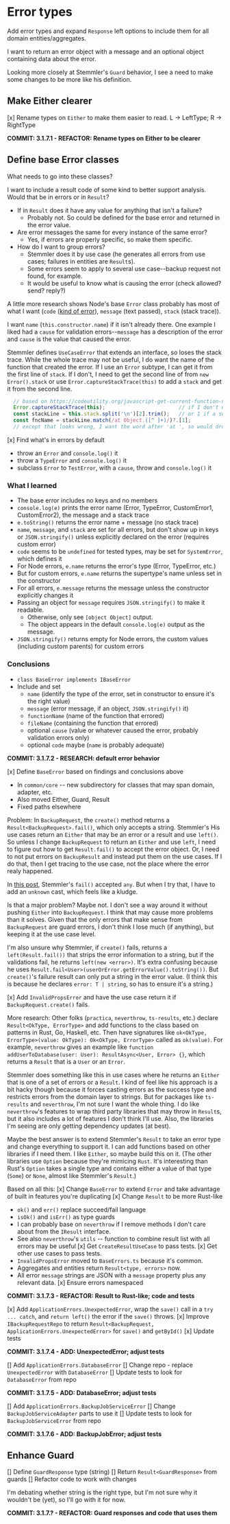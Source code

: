 # Error types
Add error types and expand `Response` left options to include them for all domain entities/aggregates.

I want to return an error object with a message and an optional object containing data about the error.

Looking more closely at Stemmler's `Guard` behavior, I see a need to make some changes to be more like his definition.

## Make Either clearer
[x] Rename types on `Either` to make them easier to read. L -> LeftType; R -> RightType

**COMMIT: 3.1.7.1 - REFACTOR: Rename types on Either to be clearer**

## Define base Error classes
What needs to go into these classes?

I want to include a result code of some kind to better support analysis. Would that be in errors or in `Result`?
* If in `Result` does it have any value for anything that isn't a failure?
  * Probably not. So could be defined for the base error and returned in the error value.
* Are error messages the same for every instance of the same error?
  * Yes, if errors are properly specific, so make them specific.
* How do I want to group errors?
  * Stemmler does it by use case (he generates all errors from use cases; failures in entities are `Result`s).
  * Some errors seem to apply to several use case--backup request not found, for example.
  * It would be useful to know what is causing the error (check allowed? send? reply?)

A little more research shows Node's base `Error` class probably has most of what I want (`code` ([kind of error](https://nodejs.org/api/errors.html#nodejs-error-codes)), `message` (text passed), `stack` (stack trace)).

I want `name` (`this.constructor.name`) if it isn't already there. One example I liked had a `cause` for validation errors--`message` has a description of the error and `cause` is the value that caused the error.

Stemmler defines `UseCaseError` that extends an interface, so loses the stack trace. While the whole trace may not be useful, I do want the name of the function that created the error. If I use an `Error` subtype, I can get it from the first line of `stack`. If I don't, I need to get the second line of from `new Error().stack` or use `Error.captureStackTrace(this)` to add a `stack` and get it from the second line.

```typescript
  // based on https://codeutility.org/javascript-get-current-function-name-in-strict-mode-stack-overflow/
  Error.captureStackTrace(this);                        // if I don't use a subtype of Error
  const stackLine = this.stack.split('\n')[2].trim();   // or 1 if a subtype of Error
  const fncName = stackLine.match(/at Object.([^ ]+)/)?.[1];
  // except that looks wrong, I want the word after 'at ', so would drop 'Object.'
```

[x] Find what's in errors by default
   * throw an `Error` and `console.log()` it
   * throw a `TypeError` and `console.log()` it
   * subclass `Error` to `TestError`, with a `cause`, throw and `console.log()` it

### What I learned
* The base error includes no keys and no members
* `console.log(e)` prints the error name (Error, TypeError, CustomError1, CustomError2), the message and a stack trace
* `e.toString()` returns the error name + message (no stack trace)
* `name`, `message`, and `stack` are set for all errors, but don't show up in keys or `JSON.stringify()` unless explicitly declared on the error (requires custom error)
* `code` seems to be `undefined` for tested types, may be set for `SystemError`, which defines it
* For Node errors, `e.name` returns the error's type (Error, TypeError, etc.)
* But for custom errors, `e.name` returns the supertype's name unless set in the constructor
* For all errors, `e.message` returns the message unless the constructor explicitly changes it
* Passing an object for `message` requires `JSON.stringify()` to make it readable.
  * Otherwise, only see `[object Object]` output.
  * The object appears in the default `console.log(e)` output as the message.
* `JSON.stringify()` returns empty for Node errors, the custom values (including custom parents) for custom errors

### Conclusions
* `class BaseError implements IBaseError`
* Include and set
  * `name` (identify the type of the error, set in constructor to ensure it's the right value)
  * `message` (error message, if an object, `JSON.stringify()` it)
  * `functionName` (name of the function that errored)
  * `fileName` (containing the function that errored)
  * optional `cause` (value or whatever caused the error, probably validation errors only)
  * optional `code` maybe (`name` is probably adequate)

**COMMIT: 3.1.7.2 - RESEARCH: default error behavior**

[x] Define `BaseError` based on findings and conclusions above
   * In `common/core` -- new subdirectory for classes that may span domain, adapter, etc.
   * Also moved Either, Guard, Result
   * Fixed paths elsewhere

Problem: In `BackupRequest`, the `create()` method returns a `Result<BackupRequest>.fail()`, which only accepts a string. Stemmler's His use cases return an `Either` that may be an error or a result and use `left()`. So unless I change `BackupRequest` to return an `Either` and use `left`, I need to figure out how to get `Result.fail()` to accept the error object. Or, I need to not put errors on `BackupResult` and instead put them on the use cases. If I do that, then I get tracing to the use case, not the place where the error realy happened.

In [this post](https://khalilstemmler.com/articles/enterprise-typescript-nodejs/functional-error-handling/), Stemmler's `fail()` accepted `any`. But when I try that, I have to add an `unknown` cast, which feels like a kludge.

Is that a major problem? Maybe not. I don't see a way around it without pushing `Either` into `BackupRequest`. I think that may cause more problems than it solves. Given that the only errors that make sense from `BackupRequest` are guard errors, I don't think I lose much (if anything), but keeping it at the use case level.

I'm also unsure why Stemmler, if `create()` fails, returns a `left(Result.fail())` that strips the error information to a string, but if the validations fail, he returns `left(new <error>)`. It's extra confusing because he uses `Result.fail<User>(userOrError.getErrorValue().toString())`. But `create()`'s failure result can only put a string in the error value. (I think this is because he declares `error: T | string`, so has to ensure it's a string.)

[x] Add `InvalidPropsError` and have the use case return it if `BackupRequest.create()` fails.

More research: Other folks (`practica`, `neverthrow`, `ts-results`, etc.) declare `Result<OkType, ErrorType>` and add functions to the class based on patterns in Rust, Go, Haskell, etc. Then have signatures like `ok<OkType, ErrorType>(value: OkType): Ok<OkType, ErrorType>` called as `ok(value)`. For example, `neverthrow` gives an example like `function addUserToDatabase(user: User): ResultAsync<User, Error> {}`, which returns a `Result` that is a `User` or an `Error`.

Stemmler does something like this in use cases where he returns an `Either` that is one of a set of errors or a `Result`. I kind of feel like his approach is a bit hacky though because it forces casting errors as the success type and restricts errors from the domain layer to strings. But for packages like `ts-results` and `neverthrow`, I'm not sure I want the whole thing. I do like `neverthrow`'s features to wrap third party libraries that may throw in `Result`s, but it also includes a lot of features I don't think I'll use. Also, the libraries I'm seeing are only getting dependency updates (at best).

Maybe the best answer is to extend Stemmler's `Result` to take an error type and change everything to support it. I can add functions based on other libraries if I need them. I like `Either`, so maybe build this on it. (The other libraries use `Option` because they're mimicing `Rust`. It's interesting than Rust's `Option` takes a single type and contains either a value of that type (`Some`) or `None`, almost like Stemmler's `Result`.)

Based on all this:
[x] Change `BaseError` to extend `Error` and take advantage of built in features you're duplicating
[x] Change `Result` to be more Rust-like
  * `ok()` and `err()` replace succeed/fail language
  * `isOk()` and `isErr()` as type guards
  * I can probably base on `neverthrow` if I remove methods I don't care about from the `IResult` interface.
  * See also `neverthrow`'s `utils` -- function to combine result list with all errors may be useful
[x] Get `CreateResultUseCase` to pass tests.
[x] Get other use cases to pass tests.
  * `InvalidPropsError` moved to `BaseErrors.ts` because it's common.
  * Aggregates and entities return `Result<type, errors>` now.
  * All error `message` strings are JSON with a `message` property plus any relevant data.
[x] Ensure errors namespaced

**COMMIT: 3.1.7.3 - REFACTOR: Result to Rust-like; code and tests**

[x] Add `ApplicationErrors.UnexpectedError`, wrap the `save()` call in a `try ... catch`, and `return left()` the error if the `save()` throws.
[x] Improve `IBackupRequestRepo` to return `Result<BackupRequest, ApplicationErrors.UnexpectedError>` for `save()` and `getById()`
[x] Update tests

**COMMIT: 3.1.7.4 - ADD: UnexpectedError; adjust tests**

[] Add `ApplicationErrors.DatabaseError`
[] Change repo - replace `UnexpectedError` with `DatabaseError`
[] Update tests to look for `DatabaseError` from repo

**COMMIT: 3.1.7.5 - ADD: DatabaseError; adjust tests**

[] Add `ApplicationErrors.BackupJobServiceError`
[] Change `BackupJobServiceAdapter` parts to use it
[] Update tests to look for `BackupJobServiceError` from repo

**COMMIT: 3.1.7.6 - ADD: BackupJobError; adjust tests**

## Enhance Guard
[] Define `GuardResponse` type (string)
[] Return `Result<GuardResponse>` from guards
[] Refactor code to work with changes

I'm debating whether string is the right type, but I'm not sure why it wouldn't be (yet), so I'll go with it for now.

**COMMIT: 3.1.7.? - REFACTOR: Guard responses and code that uses them**